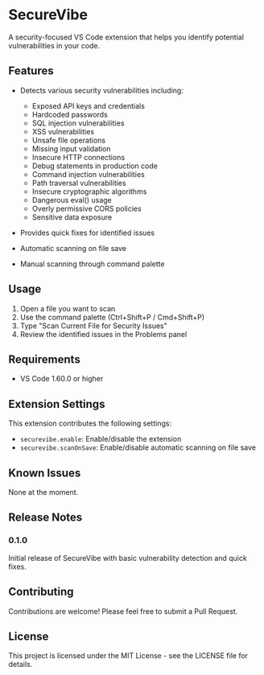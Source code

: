 # SecureVibe

A security-focused VS Code extension that helps you identify potential vulnerabilities in your code.

## Features

- Detects various security vulnerabilities including:
  - Exposed API keys and credentials
  - Hardcoded passwords
  - SQL injection vulnerabilities
  - XSS vulnerabilities
  - Unsafe file operations
  - Missing input validation
  - Insecure HTTP connections
  - Debug statements in production code
  - Command injection vulnerabilities
  - Path traversal vulnerabilities
  - Insecure cryptographic algorithms
  - Dangerous eval() usage
  - Overly permissive CORS policies
  - Sensitive data exposure

- Provides quick fixes for identified issues
- Automatic scanning on file save
- Manual scanning through command palette

## Usage

1. Open a file you want to scan
2. Use the command palette (Ctrl+Shift+P / Cmd+Shift+P)
3. Type "Scan Current File for Security Issues"
4. Review the identified issues in the Problems panel

## Requirements

- VS Code 1.60.0 or higher

## Extension Settings

This extension contributes the following settings:

* `securevibe.enable`: Enable/disable the extension
* `securevibe.scanOnSave`: Enable/disable automatic scanning on file save

## Known Issues

None at the moment.

## Release Notes

### 0.1.0

Initial release of SecureVibe with basic vulnerability detection and quick fixes.

## Contributing

Contributions are welcome! Please feel free to submit a Pull Request.

## License

This project is licensed under the MIT License - see the LICENSE file for details. 